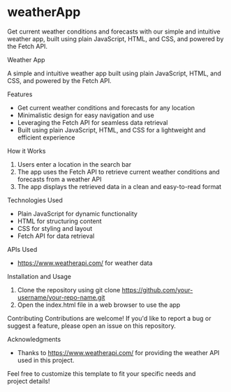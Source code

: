 # weatherApp
Get current weather conditions and forecasts with our simple and intuitive weather app, built using plain JavaScript, HTML, and CSS, and powered by the Fetch API.

Weather App

A simple and intuitive weather app built using plain JavaScript, HTML, and CSS, and powered by the Fetch API.

Features
- Get current weather conditions and forecasts for any location
- Minimalistic design for easy navigation and use
- Leveraging the Fetch API for seamless data retrieval
- Built using plain JavaScript, HTML, and CSS for a lightweight and efficient experience

How it Works
1. Users enter a location in the search bar
2. The app uses the Fetch API to retrieve current weather conditions and forecasts from a weather API
3. The app displays the retrieved data in a clean and easy-to-read format

Technologies Used
- Plain JavaScript for dynamic functionality
- HTML for structuring content
- CSS for styling and layout
- Fetch API for data retrieval

APIs Used
- https://www.weatherapi.com/ for weather data

Installation and Usage
1. Clone the repository using git clone https://github.com/your-username/your-repo-name.git
2. Open the index.html file in a web browser to use the app

Contributing
Contributions are welcome! If you'd like to report a bug or suggest a feature, please open an issue on this repository.


Acknowledgments
- Thanks to https://www.weatherapi.com/ for providing the weather API used in this project.

Feel free to customize this template to fit your specific needs and project details!
